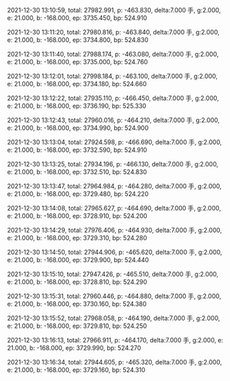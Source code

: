 2021-12-30 13:10:59, total: 27982.991, p: -463.830, delta:7.000 手, g:2.000, e: 21.000, b: -168.000, ep: 3735.450, bp: 524.910

2021-12-30 13:11:20, total: 27980.816, p: -463.840, delta:7.000 手, g:2.000, e: 21.000, b: -168.000, ep: 3734.800, bp: 524.830

2021-12-30 13:11:40, total: 27988.174, p: -463.080, delta:7.000 手, g:2.000, e: 21.000, b: -168.000, ep: 3735.000, bp: 524.760

2021-12-30 13:12:01, total: 27998.184, p: -463.100, delta:7.000 手, g:2.000, e: 21.000, b: -168.000, ep: 3734.180, bp: 524.660

2021-12-30 13:12:22, total: 27935.110, p: -466.450, delta:7.000 手, g:2.000, e: 21.000, b: -168.000, ep: 3736.190, bp: 525.330

2021-12-30 13:12:43, total: 27960.016, p: -464.210, delta:7.000 手, g:2.000, e: 21.000, b: -168.000, ep: 3734.990, bp: 524.900

2021-12-30 13:13:04, total: 27924.598, p: -466.690, delta:7.000 手, g:2.000, e: 21.000, b: -168.000, ep: 3732.590, bp: 524.910

2021-12-30 13:13:25, total: 27934.196, p: -466.130, delta:7.000 手, g:2.000, e: 21.000, b: -168.000, ep: 3732.510, bp: 524.830

2021-12-30 13:13:47, total: 27964.984, p: -464.280, delta:7.000 手, g:2.000, e: 21.000, b: -168.000, ep: 3729.480, bp: 524.220

2021-12-30 13:14:08, total: 27965.627, p: -464.690, delta:7.000 手, g:2.000, e: 21.000, b: -168.000, ep: 3728.910, bp: 524.200

2021-12-30 13:14:29, total: 27976.406, p: -464.930, delta:7.000 手, g:2.000, e: 21.000, b: -168.000, ep: 3729.310, bp: 524.280

2021-12-30 13:14:50, total: 27944.906, p: -465.620, delta:7.000 手, g:2.000, e: 21.000, b: -168.000, ep: 3729.900, bp: 524.440

2021-12-30 13:15:10, total: 27947.426, p: -465.510, delta:7.000 手, g:2.000, e: 21.000, b: -168.000, ep: 3728.810, bp: 524.290

2021-12-30 13:15:31, total: 27960.446, p: -464.880, delta:7.000 手, g:2.000, e: 21.000, b: -168.000, ep: 3730.160, bp: 524.380

2021-12-30 13:15:52, total: 27968.058, p: -464.190, delta:7.000 手, g:2.000, e: 21.000, b: -168.000, ep: 3729.810, bp: 524.250

2021-12-30 13:16:13, total: 27966.911, p: -464.170, delta:7.000 手, g:2.000, e: 21.000, b: -168.000, ep: 3729.990, bp: 524.270

2021-12-30 13:16:34, total: 27944.605, p: -465.320, delta:7.000 手, g:2.000, e: 21.000, b: -168.000, ep: 3729.160, bp: 524.310